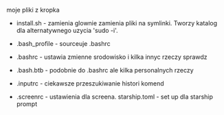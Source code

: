 moje pliki z kropka
-   install.sh  -   zamienia glownie zamienia pliki na symlinki. Tworzy katalog dla
                    alternatywnego uzycia 'sudo -i'.

-   .bash_profile   -   sourceuje .bashrc
-   .bashrc -   ustawia zmienne srodowisko i kilka innyc rzeczy sprawdz
-   .bash.btb   -   podobnie do .bashrc ale kilka personalnych rzeczy
-   .inputrc    -   ciekawsze przeszukiwanie histori komend
-   .screenrc   -   ustawienia dla screena.
    starship.toml   - set up dla starship prompt
